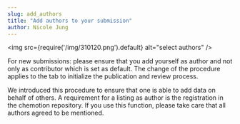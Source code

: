 ```yaml
---
slug: add_authors
title: "Add authors to your submission"
author: Nicole Jung
---
```


<img
src={require('/img/310120.png').default}
alt="select authors"
/>

For new submissions: please ensure that you add yourself as author and not only as contributor which is set as default.
The change of the procedure applies to the tab to initialize the publication and review process.

We introduced this procedure to ensure that one is able to add data on behalf of others. A requirement for a listing as
author is the registration in the chemotion repository. If you use this function, please take care that all authors
agreed to be mentioned.

